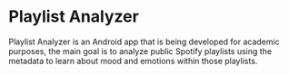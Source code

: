 # Playlist Analyzer

Playlist Analyzer is an Android app that is being developed for academic purposes, the main goal is to analyze public Spotify playlists using the metadata to learn about mood and emotions within those playlists.

